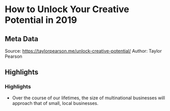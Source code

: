 # How to Unlock Your Creative Potential in 2019

## Meta Data

Source:  https://taylorpearson.me/unlock-creative-potential/ 
Author: Taylor Pearson

## Highlights

### Highlights

- Over the course of our lifetimes, the size of multinational businesses will approach that of small, local businesses.
